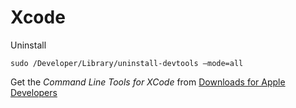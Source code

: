 # Xcode #

Uninstall

	sudo /Developer/Library/uninstall-devtools –mode=all

Get the *Command Line Tools for XCode* from [Downloads for Apple Developers](https://developer.apple.com/downloads)
